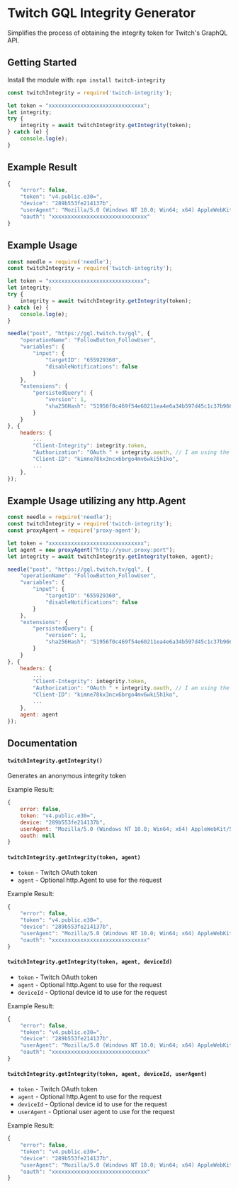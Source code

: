 # Twitch GQL Integrity Generator
Simplifies the process of obtaining the integrity token for Twitch's GraphQL API.

## Getting Started

Install the module with: `npm install twitch-integrity`

```javascript
const twitchIntegrity = require('twitch-integrity');

let token = "xxxxxxxxxxxxxxxxxxxxxxxxxxxxxx";
let integrity;
try {
    integrity = await twitchIntegrity.getIntegrity(token);
} catch (e) {
    console.log(e);
}
```

## Example Result
```javascript
{
	"error": false,
    "token": "v4.public.e30=",
    "device": "289b553fe214137b",
    "userAgent": "Mozilla/5.0 (Windows NT 10.0; Win64; x64) AppleWebKit/537.36 (KHTML, like Gecko) Chrome/105.0.0.0 Safari/537.36",
    "oauth": "xxxxxxxxxxxxxxxxxxxxxxxxxxxxxx"
}
```

## Example Usage
```javascript
const needle = require('needle');
const twitchIntegrity = require('twitch-integrity');

let token = "xxxxxxxxxxxxxxxxxxxxxxxxxxxxxx";
let integrity;
try {
    integrity = await twitchIntegrity.getIntegrity(token);
} catch (e) {
    console.log(e);
}

needle("post", "https://gql.twitch.tv/gql", {
    "operationName": "FollowButton_FollowUser",
    "variables": {
        "input": {
            "targetID": "655929360",
            "disableNotifications": false
        }
    },
    "extensions": {
        "persistedQuery": {
            "version": 1,
            "sha256Hash": "51956f0c469f54e60211ea4e6a34b597d45c1c37b9664d4b62096a1ac03be9e6"
        }
    }
}, {
    headers: {
        ...
        "Client-Integrity": integrity.token,
        "Authorization": "OAuth " + integrity.oauth, // I am using the oauth token from the result, it ensures that the correct oauth token is used
        "Client-ID": "kimne78kx3ncx6brgo4mv6wki5h1ko",
        ...
    },
});
```
## Example Usage utilizing any http.Agent
```javascript
const needle = require('needle');
const twitchIntegrity = require('twitch-integrity');
const proxyAgent = require('proxy-agent');

let token = "xxxxxxxxxxxxxxxxxxxxxxxxxxxxxx";
let agent = new proxyAgent("http://your.proxy:port");
let integrity = await twitchIntegrity.getIntegrity(token, agent);

needle("post", "https://gql.twitch.tv/gql", {
    "operationName": "FollowButton_FollowUser",
    "variables": {
        "input": {
            "targetID": "655929360",
            "disableNotifications": false
        }
    },
    "extensions": {
        "persistedQuery": {
            "version": 1,
            "sha256Hash": "51956f0c469f54e60211ea4e6a34b597d45c1c37b9664d4b62096a1ac03be9e6"
        }
    }
}, {
    headers: {
        ...
        "Client-Integrity": integrity.token,
        "Authorization": "OAuth " + integrity.oauth, // I am using the oauth token from the result, it ensures that the correct oauth token is used
        "Client-ID": "kimne78kx3ncx6brgo4mv6wki5h1ko",
        ...
    },
    agent: agent
});
```

## Documentation

#### `twitchIntegrity.getIntegrity()`

Generates an anonymous integrity token

Example Result:
```javascript
{
    error: false,
    token: "v4.public.e30=",
    device: "289b553fe214137b",
    userAgent: "Mozilla/5.0 (Windows NT 10.0; Win64; x64) AppleWebKit/537.36 (KHTML, like Gecko) Chrome/
    oauth: null
}
```

#### `twitchIntegrity.getIntegrity(token, agent)`

- `token` - Twitch OAuth token
- `agent` - Optional http.Agent to use for the request

Example Result:
```javascript
{
    "error": false,
    "token": "v4.public.e30=",
    "device": "289b553fe214137b",
    "userAgent": "Mozilla/5.0 (Windows NT 10.0; Win64; x64) AppleWebKit/537.36 (KHTML, like Gecko) Chrome/105.0.0.0 Safari/537.36",
    "oauth": "xxxxxxxxxxxxxxxxxxxxxxxxxxxxxx"
}
```

#### `twitchIntegrity.getIntegrity(token, agent, deviceId)`

- `token` - Twitch OAuth token
- `agent` - Optional http.Agent to use for the request
- `deviceId` - Optional device id to use for the request

Example Result:
```javascript
{
    "error": false,
    "token": "v4.public.e30=",
    "device": "289b553fe214137b",
    "userAgent": "Mozilla/5.0 (Windows NT 10.0; Win64; x64) AppleWebKit/537.36 (KHTML, like Gecko) Chrome/105.0.0.0 Safari/537.36",
    "oauth": "xxxxxxxxxxxxxxxxxxxxxxxxxxxxxx"
}
```

#### `twitchIntegrity.getIntegrity(token, agent, deviceId, userAgent)`

- `token` - Twitch OAuth token
- `agent` - Optional http.Agent to use for the request
- `deviceId` - Optional device id to use for the request
- `userAgent` - Optional user agent to use for the request

Example Result:
```javascript
{
    "error": false,
    "token": "v4.public.e30=",
    "device": "289b553fe214137b",
    "userAgent": "Mozilla/5.0 (Windows NT 10.0; Win64; x64) AppleWebKit/537.36 (KHTML, like Gecko) Chrome/105.0.0.0 Safari/537.36",
    "oauth": "xxxxxxxxxxxxxxxxxxxxxxxxxxxxxx"
}
```